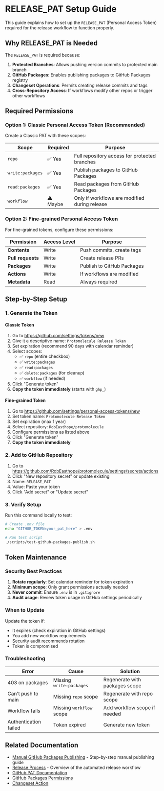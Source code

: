 # RELEASE_PAT Setup Guide

This guide explains how to set up the `RELEASE_PAT` (Personal Access Token) required for the release workflow to function properly.

## Why RELEASE_PAT is Needed

The `RELEASE_PAT` is required because:

1. **Protected Branches**: Allows pushing version commits to protected main branch
2. **GitHub Packages**: Enables publishing packages to GitHub Packages registry
3. **Changeset Operations**: Permits creating release commits and tags
4. **Cross-Repository Access**: If workflows modify other repos or trigger other workflows

## Required Permissions

### Option 1: Classic Personal Access Token (Recommended)

Create a Classic PAT with these scopes:

| Scope            | Required | Purpose                                       |
| ---------------- | -------- | --------------------------------------------- |
| `repo`           | ✅ Yes   | Full repository access for protected branches |
| `write:packages` | ✅ Yes   | Publish packages to GitHub Packages           |
| `read:packages`  | ✅ Yes   | Read packages from GitHub Packages            |
| `workflow`       | ⚠️ Maybe | Only if workflows are modified during release |

### Option 2: Fine-grained Personal Access Token

For fine-grained tokens, configure these permissions:

| Permission        | Access Level | Purpose                    |
| ----------------- | ------------ | -------------------------- |
| **Contents**      | Write        | Push commits, create tags  |
| **Pull requests** | Write        | Create release PRs         |
| **Packages**      | Write        | Publish to GitHub Packages |
| **Actions**       | Write        | If workflows are modified  |
| **Metadata**      | Read         | Always required            |

## Step-by-Step Setup

### 1. Generate the Token

#### Classic Token

1. Go to https://github.com/settings/tokens/new
2. Give it a descriptive name: `Protomolecule Release Token`
3. Set expiration (recommend 90 days with calendar reminder)
4. Select scopes:
   - ✅ `repo` (entire checkbox)
   - ✅ `write:packages`
   - ✅ `read:packages`
   - ✅ `delete:packages` (for cleanup)
   - ✅ `workflow` (if needed)
5. Click "Generate token"
6. **Copy the token immediately** (starts with `ghp_`)

#### Fine-grained Token

1. Go to https://github.com/settings/personal-access-tokens/new
2. Set token name: `Protomolecule Release Token`
3. Set expiration (max 1 year)
4. Select repository: `RobEasthope/protomolecule`
5. Configure permissions as listed above
6. Click "Generate token"
7. **Copy the token immediately**

### 2. Add to GitHub Repository

1. Go to https://github.com/RobEasthope/protomolecule/settings/secrets/actions
2. Click "New repository secret" or update existing
3. Name: `RELEASE_PAT`
4. Value: Paste your token
5. Click "Add secret" or "Update secret"

### 3. Verify Setup

Run this command locally to test:

```bash
# Create .env file
echo "GITHUB_TOKEN=your_pat_here" > .env

# Run test script
./scripts/test-github-packages-publish.sh
```

## Token Maintenance

### Security Best Practices

1. **Rotate regularly**: Set calendar reminder for token expiration
2. **Minimum scope**: Only grant permissions actually needed
3. **Never commit**: Ensure `.env` is in `.gitignore`
4. **Audit usage**: Review token usage in GitHub settings periodically

### When to Update

Update the token if:

- It expires (check expiration in GitHub settings)
- You add new workflow requirements
- Security audit recommends rotation
- Token is compromised

### Troubleshooting

| Error                 | Cause                    | Solution                       |
| --------------------- | ------------------------ | ------------------------------ |
| 403 on packages       | Missing `write:packages` | Regenerate with packages scope |
| Can't push to main    | Missing `repo` scope     | Regenerate with repo scope     |
| Workflow fails        | Missing `workflow` scope | Add workflow scope if needed   |
| Authentication failed | Token expired            | Generate new token             |

## Related Documentation

- [Manual GitHub Packages Publishing](./github-packages-manual-publish.md) - Step-by-step manual publishing guide
- [Release Process](./release-process.md) - Overview of the automated release workflow
- [GitHub PAT Documentation](https://docs.github.com/en/authentication/keeping-your-account-and-data-secure/creating-a-personal-access-token)
- [GitHub Packages Permissions](https://docs.github.com/en/packages/learn-github-packages/about-permissions-for-github-packages)
- [Changeset Action](https://github.com/changesets/action)
